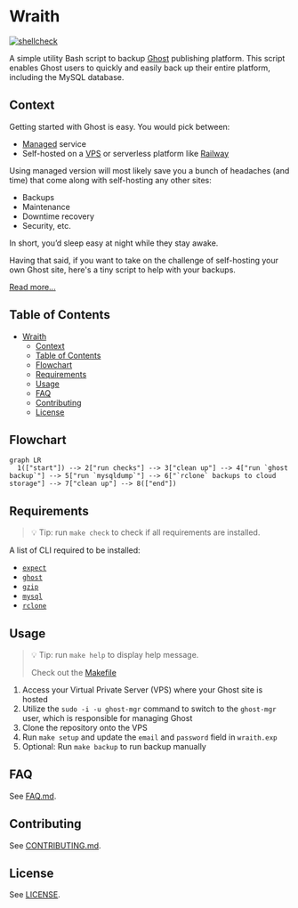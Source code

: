# Wraith

[![shellcheck](https://github.com/ngshiheng/wraith/actions/workflows/shellcheck.yml/badge.svg)](https://github.com/ngshiheng/wraith/actions/workflows/shellcheck.yml)

A simple utility Bash script to backup [Ghost](https://github.com/TryGhost/Ghost) publishing platform. This script enables Ghost users to quickly and easily back up their entire platform, including the MySQL database.

## Context

Getting started with Ghost is easy. You would pick between:

-   [Managed](https://ghost.org/pricing/) service
-   Self-hosted on a [VPS](https://marketplace.digitalocean.com/apps/ghost) or serverless platform like [Railway](https://blog.railway.app/p/ghost)

Using managed version will most likely save you a bunch of headaches (and time) that come along with self-hosting any other sites:

-   Backups
-   Maintenance
-   Downtime recovery
-   Security, etc.

In short, you’d sleep easy at night while they stay awake.

Having that said, if you want to take on the challenge of self-hosting your own Ghost site, here's a tiny script to help with your backups.

[Read more...](https://jerrynsh.com/backing-up-ghost-blog-in-5-steps/)

## Table of Contents

- [Wraith](#wraith)
  - [Context](#context)
  - [Table of Contents](#table-of-contents)
  - [Flowchart](#flowchart)
  - [Requirements](#requirements)
  - [Usage](#usage)
  - [FAQ](#faq)
  - [Contributing](#contributing)
  - [License](#license)

## Flowchart

```mermaid
graph LR
  1(["start"]) --> 2["run checks"] --> 3["clean up"] --> 4["run `ghost backup`"] --> 5["run `mysqldump`"] --> 6["`rclone` backups to cloud storage"] --> 7["clean up"] --> 8(["end"])
```

## Requirements

> 💡 Tip: run `make check` to check if all requirements are installed.

A list of CLI required to be installed:

-   [`expect`](https://manpages.ubuntu.com/manpages/impish/man1/expect.1.html)
-   [`ghost`](https://ghost.org/docs/ghost-cli/)
-   [`gzip`](https://www.gnu.org/software/gzip/)
-   [`mysql`](https://www.mysql.com/)
-   [`rclone`](https://rclone.org/install/)

## Usage

> 💡 Tip: run `make help` to display help message.
>
> Check out the [Makefile](./Makefile)

1. Access your Virtual Private Server (VPS) where your Ghost site is hosted
2. Utilize the `sudo -i -u ghost-mgr` command to switch to the `ghost-mgr` user, which is responsible for managing Ghost
3. Clone the repository onto the VPS
4. Run `make setup` and update the `email` and `password` field in `wraith.exp`
5. Optional: Run `make backup` to run backup manually

## FAQ

See [FAQ.md](docs/FAQ.md).

## Contributing

See [CONTRIBUTING.md](docs/CONTRIBUTING.md).

## License

See [LICENSE](LICENSE).
